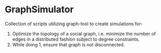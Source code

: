 # GraphSimulator
Collection of scripts utilizing graph-tool to create simulations for-  
1. Optimize the topology of a social graph, i.e. minimize the number of edges in a distributed fashion subject to degree constraints.  
2. While doing 1, ensure that graph is not disconnected.
